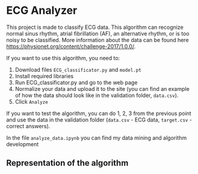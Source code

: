 # ECG Analyzer

This project is made to classify ECG data. This algorithm can recognize normal sinus rhythm, atrial fibrillation (AF), an alternative rhythm, or is too noisy to be classified. More information about the data can be found here https://physionet.org/content/challenge-2017/1.0.0/.


If you want to use this algorithm, you need to:
1. Download files `ECG_classificator.py` and `model.pt`
2. Install required libraries
3. Run ECG_classificator.py and go to the web page
4. Normalize your data and upload it to the site (you can find an example of how the data should look like in the validation folder, `data.csv`).
5. Click `Analyze`

If you want to test the algorithm, you can do 1, 2, 3 from the previous point and use the data in the validation folder (`data.csv` - ECG data, `target.csv` - correct answers).

In the file `analyze_data.ipynb` you can find my data mining and algorithm development

## Representation of the algorithm